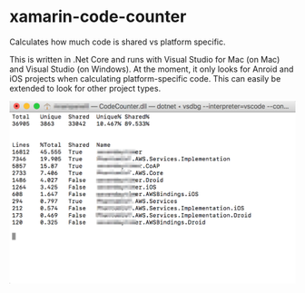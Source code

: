 # xamarin-code-counter
Calculates how much code is shared vs platform specific.

This is written in .Net Core and runs with Visual Studio for Mac (on Mac) and Visual Studio (on Windows).
At the moment, it only looks for Anroid and iOS projects when calculating platform-specific code. This can easily be extended to look for other project types.

![Screenshot](https://raw.githubusercontent.com/ostusa/xamarin-code-counter/master/Screenshots/outputscreenshot1.png)
